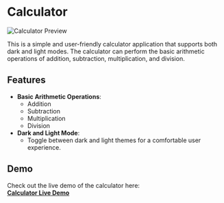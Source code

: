 # Calculator

![Calculator Preview](https://raw.githubusercontent.com/AbanoubPhelopos/calculator-/master/assets/calculator.ico)

This is a simple and user-friendly calculator application that supports both dark and light modes. The calculator can perform the basic arithmetic operations of addition, subtraction, multiplication, and division.

## Features

- **Basic Arithmetic Operations**: 
  - Addition
  - Subtraction
  - Multiplication
  - Division
- **Dark and Light Mode**: 
  - Toggle between dark and light themes for a comfortable user experience.

## Demo

Check out the live demo of the calculator here:  
[**Calculator Live Demo**](https://abanoubphelopos.github.io/calculator-/)

